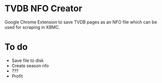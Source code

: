 TVDB NFO Creator
====

Google Chrome Extension to save TVDB pages as an NFO file which can be used for scraping in XBMC.


To do
====
- Save file to disk
- Create season nfo
- ???
- Profit